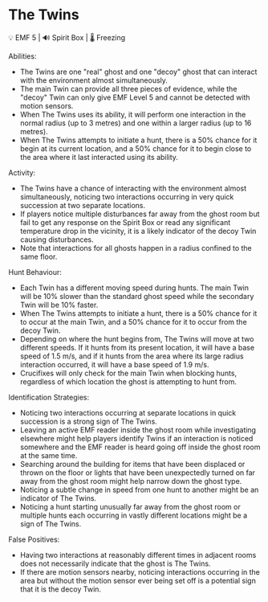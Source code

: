 # The Twins

💡 EMF 5 | 🔊 Spirit Box | 🌡️ Freezing

Abilities:

-   The Twins are one "real" ghost and one "decoy" ghost that can interact with the environment almost simultaneously.
-   The main Twin can provide all three pieces of evidence, while the "decoy" Twin can only give EMF Level 5 and cannot be detected with motion sensors.
-   When The Twins uses its ability, it will perform one interaction in the normal radius (up to 3 metres) and one within a larger radius (up to 16 metres).
-   When The Twins attempts to initiate a hunt, there is a 50% chance for it begin at its current location, and a 50% chance for it to begin close to the area where it last interacted using its ability.

Activity:

-   The Twins have a chance of interacting with the environment almost simultaneously, noticing two interactions occurring in very quick succession at two separate locations.
-   If players notice multiple disturbances far away from the ghost room but fail to get any response on the Spirit Box or read any significant temperature drop in the vicinity, it is a likely indicator of the decoy Twin causing disturbances.
-   Note that interactions for all ghosts happen in a radius confined to the same floor.

Hunt Behaviour:

-   Each Twin has a different moving speed during hunts. The main Twin will be 10% slower than the standard ghost speed while the secondary Twin will be 10% faster.
-   When The Twins attempts to initiate a hunt, there is a 50% chance for it to occur at the main Twin, and a 50% chance for it to occur from the decoy Twin.
-   Depending on where the hunt begins from, The Twins will move at two different speeds. If it hunts from its present location, it will have a base speed of 1.5 m/s, and if it hunts from the area where its large radius interaction occurred, it will have a base speed of 1.9 m/s.
-   Crucifixes will only check for the main Twin when blocking hunts, regardless of which location the ghost is attempting to hunt from.

Identification Strategies:

-   Noticing two interactions occurring at separate locations in quick succession is a strong sign of The Twins.
-   Leaving an active EMF reader inside the ghost room while investigating elsewhere might help players identify Twins if an interaction is noticed somewhere and the EMF reader is heard going off inside the ghost room at the same time.
-   Searching around the building for items that have been displaced or thrown on the floor or lights that have been unexpectedly turned on far away from the ghost room might help narrow down the ghost type.
-   Noticing a subtle change in speed from one hunt to another might be an indicator of The Twins.
-   Noticing a hunt starting unusually far away from the ghost room or multiple hunts each occurring in vastly different locations might be a sign of The Twins.

False Positives:

-   Having two interactions at reasonably different times in adjacent rooms does not necessarily indicate that the ghost is The Twins.
-   If there are motion sensors nearby, noticing interactions occurring in the area but without the motion sensor ever being set off is a potential sign that it is the decoy Twin.